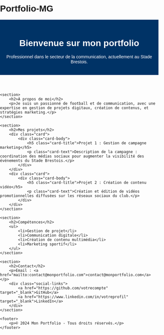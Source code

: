 # Portfolio-MG
<!DOCTYPE html>
<html lang="fr">
<head>
    <meta charset="UTF-8">
    <meta name="viewport" content="width=device-width, initial-scale=1.0">
    <meta name="description" content="Portfolio professionnel">
    <title>Mon Portfolio</title>
    <link href="https://cdn.jsdelivr.net/npm/bootstrap@5.3.0-alpha1/dist/css/bootstrap.min.css" rel="stylesheet">
    <style>
        body {
            font-family: Arial, sans-serif;
            margin: 0;
            padding: 0;
        }
        header {
            background-color: #003366;
            color: #fff;
            padding: 20px;
            text-align: center;
        }
        section {
            padding: 20px;
            max-width: 900px;
            margin: 0 auto;
        }
        .card {
            margin: 10px 0;
        }
        footer {
            background-color: #f4f4f4;
            text-align: center;
            padding: 10px;
        }
        .social-links a {
            margin: 0 10px;
            color: #003366;
        }
    </style>
</head>
<body>
    <header>
        <h1>Bienvenue sur mon portfolio</h1>
        <p>Professionnel dans le secteur de la communication, actuellement au Stade Brestois.</p>
    </header>

    <section>
        <h2>À propos de moi</h2>
        <p>Je suis un passionné de football et de communication, avec une expertise en gestion de projets digitaux, création de contenus, et stratégies marketing.</p>
    </section>

    <section>
        <h2>Mes projets</h2>
        <div class="card">
            <div class="card-body">
                <h5 class="card-title">Projet 1 : Gestion de campagne marketing</h5>
                <p class="card-text">Description de la campagne : coordination des médias sociaux pour augmenter la visibilité des événements du Stade Brestois.</p>
            </div>
        </div>
        <div class="card">
            <div class="card-body">
                <h5 class="card-title">Projet 2 : Création de contenu vidéo</h5>
                <p class="card-text">Création et édition de vidéos promotionnelles diffusées sur les réseaux sociaux du club.</p>
            </div>
        </div>
    </section>

    <section>
        <h2>Compétences</h2>
        <ul>
            <li>Gestion de projet</li>
            <li>Communication digitale</li>
            <li>Création de contenu multimédia</li>
            <li>Marketing sportif</li>
        </ul>
    </section>

    <section>
        <h2>Contact</h2>
        <p>Email : <a href="mailto:contact@monportfolio.com">contact@monportfolio.com</a></p>
        <div class="social-links">
            <a href="https://github.com/votrecompte" target="_blank">GitHub</a>
            <a href="https://www.linkedin.com/in/votreprofil" target="_blank">LinkedIn</a>
        </div>
    </section>

    <footer>
        <p>© 2024 Mon Portfolio - Tous droits réservés.</p>
    </footer>
</body>
</html>
